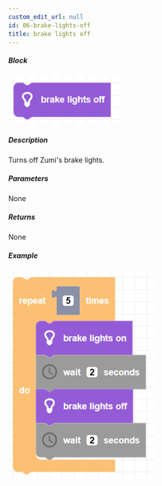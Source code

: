 ```yaml
---
custom_edit_url: null
id: 06-brake-lights-off
title: brake lights off
---
```


##### Block

![brake lights off block image](brake_lights_off.png)

##### Description

Turns off Zumi's brake lights.

##### Parameters

None 

##### Returns

None

##### Example

![brake lights off example](brake_lights_example.png)
